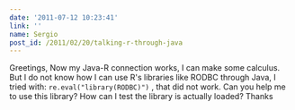 ```yaml
---
date: '2011-07-12 10:23:41'
link: ''
name: Sergio
post_id: /2011/02/20/talking-r-through-java
---
```


Greetings,
Now my Java-R connection works, I can make some calculus. But I do not know how I can use R's libraries like RODBC through Java, I tried with:   `re.eval("library(RODBC)")` , that did not work. Can you help me to use this library? How can I test the library is actually loaded?
Thanks